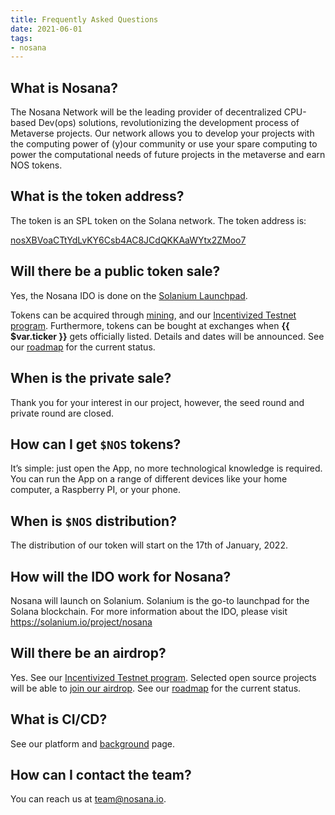 ```yaml
---
title: Frequently Asked Questions
date: 2021-06-01
tags:
- nosana
---
```


## What is Nosana?

The Nosana Network will be the leading provider of decentralized CPU-based Dev(ops) solutions,
revolutionizing the development process of Metaverse projects.
Our network allows you to develop your projects with the computing power of (y)our community or use
your spare computing to power the computational needs of future projects in the metaverse and earn NOS tokens.

## What is the token address?

The token is an SPL token on the Solana network. The token address is:

[nosXBVoaCTtYdLvKY6Csb4AC8JCdQKKAaWYtx2ZMoo7](https://solscan.io/token/nosXBVoaCTtYdLvKY6Csb4AC8JCdQKKAaWYtx2ZMoo7)

## Will there be a public token sale?

Yes, the Nosana IDO is done on the [Solanium Launchpad](https://www.solanium.io/project/nosana/).

Tokens can be acquired through [mining](../tokenomics/utility#mining),
and our [Incentivized Testnet program](../nosana/testnet).
Furthermore, tokens can be bought at exchanges when <strong>{{ $var.ticker }}</strong> gets officially listed.
Details and dates will be announced.
See our [roadmap](roadmap) for the current status.

## When is the private sale?

Thank you for your interest in our project, however, the seed round and private round are closed.

## How can I get `$NOS` tokens?

It’s simple: just open the App, no more technological knowledge is required.
You can run the App on a range of different devices like your home computer, a Raspberry PI, or your phone.

## When is `$NOS` distribution?

The distribution of our token will start on the 17th of January, 2022.

## How will the IDO work for Nosana?

Nosana will launch on Solanium. Solanium is the go-to launchpad for the Solana blockchain.
For more information about the IDO, please visit https://solanium.io/project/nosana

## Will there be an airdrop?

Yes. See our [Incentivized Testnet program](../nosana/testnet).
Selected open source projects will be able to [join our airdrop](https://bit.ly/NosanaBetaForm-hp).
See our [roadmap](roadmap) for the current status.

## What is CI/CD?

See our platform and [background](background) page.

## How can I contact the team?

You can reach us at [team@nosana.io](mailto:team@nosana.io).
